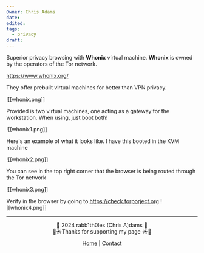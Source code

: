 ```yaml
---
Owner: Chris Adams
date: 
edited: 
tags:
  - privacy
draft:
---
```


Superior privacy browsing with **Whonix** virtual machine. **Whonix** is owned by the operators of the Tor network. 

https://www.whonix.org/

They offer prebuilt virtual machines for better than VPN privacy.

![[whonix.png]]

Provided is two virtual machines, one acting as a gateway for the workstation. When using, just boot both!

![[whonix1.png]]

Here's an example of what it looks like. I have this booted in the KVM machine

![[whonix2.png]]

You can see in the top right corner that the browser is being routed through the Tor network

![[whonix3.png]]

Verify in the browser by going to https://check.torporject.org
![[whonix4.png]]

---
<div style="text-align: center;">
	<div class="gradient-text">👾 2024 rabb1th0les (Chris A)dams 👾</div> 
	🌴☀Thanks for supporting my page ☀🌴
	<nav>
		<ul style="list-style: none; padding: 0;">
			<div style="text-align: center;">
				<li><a href="index.html">Home</a> | <a href="Contact.html">Contact</a></li>
			</div>
		</ul>
	</nav>	
</div>